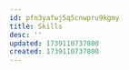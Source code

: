 ```yaml
---
id: pfn3yafwj5q5cnwpru9kgmy
title: Skills
desc: ''
updated: 1739110737800
created: 1739110737800
---
```

